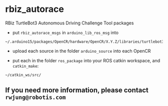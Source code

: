 # rbiz_autorace
RBiz TurtleBot3 Autonomous Driving Challenge Tool packages

- put `rbiz_autorace_msgs` in `arduino_lib_ros_msg` into

```
~/.arduino15/packages/OpenCR/hardware/OpenCR/X.Y.Z/libraries/turtlebot3_ros_lib/
```

- upload each source in the folder `arduino_source` into each OpenCR

- put each in the folder `ros_package` into your ROS catkin workspace, and `catkin_make`:

```
~/catkin_ws/src/
```

## If you need more information, please contact `rwjung@robotis.com`
